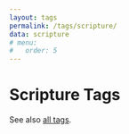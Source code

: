 ```yaml
---
layout: tags
permalink: /tags/scripture/
data: scripture
# menu:
#   order: 5
---
```


# Scripture Tags

See also [all tags](../).
